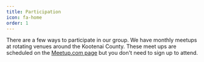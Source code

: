 ```yaml
---
title: Participation
icon: fa-home
order: 1
---
```


There are a few ways to participate in our group. We have monthly meetups at
rotating venues around the Kootenai County. These meet ups are scheduled on the
[Meetup.com page](https://www.meetup.com/Coeur-dAlene-Tech-Group/) but you don't
need to sign up to attend.
